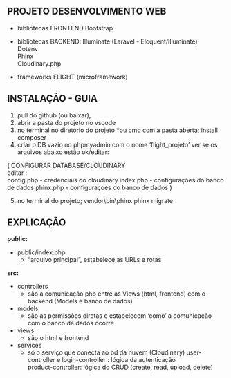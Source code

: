 ## PROJETO DESENVOLVIMENTO WEB

* bibliotecas FRONTEND
Bootstrap

* bibliotecas BACKEND:
Illuminate (Laravel - Eloquent/Illuminate)  
Dotenv  
Phinx  
Cloudinary.php

* frameworks
FLIGHT (microframework)

## INSTALAÇÃO \- GUIA

1. pull do github (ou baixar), 
2. abrir a pasta do projeto no vscode
3. no terminal no diretório do projeto *ou cmd com a pasta aberta;
   install composer 
4. criar o DB vazio no phpmyadmin com o nome ‘flight\_projeto’
   ver se os arquivos abaixo estão ok/editar:
   
( CONFIGURAR DATABASE/CLOUDINARY  
editar :  
   config.php - credenciais do cloudinary
   index.php - configurações do banco de dados
   phinx.php - configuraçoes do banco de dados )
   
5. no terminal do projeto;
   vendor\bin\phinx
   phinx migrate 


## EXPLICAÇÃO

**public:**
* public/index.php  
  * “arquivo principal”, estabelece as URLs e rotas

**src:**
* controllers  
  * são a comunicação php entre as Views (html, frontend) com o backend (Models e banco de dados)  
* models   
  * são as permissões diretas e estabelecem ‘como’ a comunicação com o banco de dados ocorre  
* views  
  * são o html e frontend  
* services  
  * só o serviço que conecta ao bd da nuvem (Cloudinary)
user-controller e login-controller : lógica da autenticação   
product-controller: lógica do CRUD (create, read, upload, delete)
